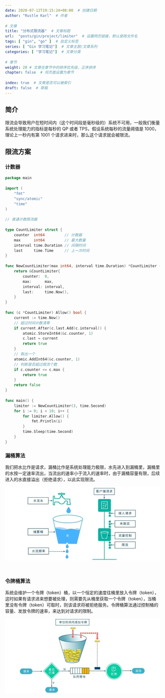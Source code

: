 ```yaml
---
date: 2020-07-12T19:15:24+08:00  # 创建日期
author: "Rustle Karl"  # 作者

# 文章
title: "分布式限流器"  # 文章标题
url:  "posts/gin/project/limiter"  # 设置网页链接，默认使用文件名
tags: [ "gin", "go" ]  # 自定义标签
series: [ "Gin 学习笔记"]  # 文章主题/文章系列
categories: [ "学习笔记"]  # 文章分类

# 章节
weight: 20 # 文章在章节中的排序优先级，正序排序
chapter: false  # 将页面设置为章节

index: true  # 文章是否可以被索引
draft: false  # 草稿
---
```


## 简介

限流会导致用户在短时间内（这个时间段是毫秒级的）系统不可用，一般我们衡量系统处理能力的指标是每秒的 QP 或者 TPS，假设系统每秒的流量阈值是 1000，理论上一秒内有第 1001 个请求进来时，那么这个请求就会被限流。

## 限流方案

### 计数器

```go
package main

import (
	"fmt"
	"sync/atomic"
	"time"
)

// 普通计数限流器

type CountLimiter struct {
	counter  int64         // 计数器
	max      int64         // 最大数量
	interval time.Duration // 间隔时间
	last     time.Time     // 上一次时间
}

func NewCountLimiter(max int64, interval time.Duration) *CountLimiter {
	return &CountLimiter{
		counter:  0,
		max:      max,
		interval: interval,
		last:     time.Now(),
	}
}

func (c *CountLimiter) Allow() bool {
	current := time.Now()
	// 超过时间计数清零
	if current.After(c.last.Add(c.interval)) {
		atomic.StoreInt64(&c.counter, 1)
		c.last = current
		return true
	}
	// 取出一个
	atomic.AddInt64(&c.counter, 1)
	// 判断是否超过限流个数
	if c.counter <= c.max {
		return true
	}
	return false
}

func main() {
	limiter := NewCountLimiter(3, time.Second)
	for i := 0; i < 10; i++ {
		for limiter.Allow() {
			fmt.Println(i)
		}
		time.Sleep(time.Second)
	}
}
```

### 漏桶算法

我们把水比作是请求，漏桶比作是系统处理能力极限，水先进入到漏桶里，漏桶里的水按一定速率流出，当流出的速率小于流入的速率时，由于漏桶容量有限，后续进入的水直接溢出（拒绝请求），以此实现限流。

![](../imgs/leaky_bucket.jpg)

```go

```

```go

```

### 令牌桶算法

系统会维护一个令牌（token）桶，以一个恒定的速度往桶里放入令牌（token），这时如果有请求进来想要被处理，则需要先从桶里获取一个令牌（token），当桶里没有令牌（token）可取时，则该请求将被拒绝服务。令牌桶算法通过控制桶的容量、发放令牌的速率，来达到对请求的限制。

![](../imgs/token_bucket.jpg)

```go

```


```go

```


```go

```

